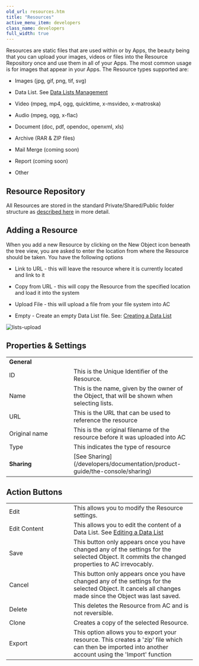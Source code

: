 ```yaml
---
old_url: resources.htm
title: "Resources"
active_menu_item: developers
class_name: developers
full_width: true
---
```



Resources are static files that are used within or by Apps, the beauty being that you can upload your images, videos or files into the Resource Repository once and use them in all of your Apps. The most common usage is for images that appear in your Apps. The Resource types supported are:

 - Images (jpg, gif, png, tif, svg)

 - Data List. See [Data Lists Management](/developers/documentation/product-guide/advanced-features/data-lists-management/)

 - Video (mpeg, mp4, ogg, quicktime, x-msvideo, x-matroska)

 - Audio (mpeg, ogg, x-flac)

 - Document (doc, pdf, opendoc, openxml, xls)

 - Archive (RAR & ZIP files)

 - Mail Merge (coming soon)

 - Report (coming soon)

 - Other

## Resource Repository

All Resources are stored in the standard Private/Shared/Public folder structure as [described here](/developers/documentation/product-guide/the-console/private-shared-and-public-fol) in more detail.

## Adding a Resource

When you add a new Resource by clicking on the New Object icon beneath the tree view, you are asked to enter the location from where the Resource should be taken. You have the following options

 - Link to URL - this will leave the resource where it is currently located and link to it

 - Copy from URL - this will copy the Resource from the specified location and load it into the system

 - Upload File - this will upload a file from your file system into AC

 - Empty - Create an empty Data List file. See: [Creating a Data List](/developers/documentation/product-guide/advanced-features/data-lists-management/creating-a-data-list)

![lists-upload](/img/docs/lists-upload.zoom90.png)

## Properties & Settings

<table>
<tr>
<td width="126">
  <strong>General</strong>

</td>
<td width="16">
</td>
<td>
</td>
</tr>
<tr>
<td width="126">
ID

</td>
<td width="16">
</td>
<td>
This is the Unique Identifier of the Resource.

</td>
</tr>
<tr>
<td width="126">
Name

</td>
<td width="16">
</td>
<td>
This is the name, given by the owner of the Object, that will be shown when selecting lists.

</td>
</tr>
<tr>
<td width="126">
URL

</td>
<td width="16">
</td>
<td>
This is the URL that can be used to reference the resource

</td>
</tr>
<tr>
<td width="126">
Original name

</td>
<td width="16">
</td>
<td>
This is the  original filename of the resource before it was uploaded into AC

</td>
</tr>
<tr>
<td width="126">
Type

</td>
<td width="16">
</td>
<td>
This indicates the type of resource

</td>
</tr>
<tr>
<td width="126">
  <strong>Sharing</strong>

</td>
<td width="16">
</td>
<td>
[See Sharing](/developers/documentation/product-guide/the-console/sharing)

</td>
</tr>
</table>

## Action Buttons

<table>
<tr>
<td width="126">
Edit

</td>
<td width="16">
</td>
<td>
This allows you to modify the Resource settings.

</td>
</tr>
<tr>
<td width="126">
Edit Content

</td>
<td width="16">
</td>
<td>
  This allows you to edit the content of a Data List. See <a href="/developers/documentation/product-guide/advanced-features/data-lists-management/editing-a-data-list">Editing a Data List</a>

</td>
</tr>
<tr>
<td width="126">
Save

</td>
<td width="16">
</td>
<td>
This button only appears once you have changed any of the settings for the selected Object. It commits the changed properties to AC irrevocably.

</td>
</tr>
<tr>
<td width="126">
Cancel

</td>
<td width="16">
</td>
<td>
This button only appears once you have changed any of the settings for the selected Object. It cancels all changes made since the Object was last saved.

</td>
</tr>
<tr>
<td width="126">
Delete

</td>
<td width="16">
</td>
<td>
This deletes the Resource from AC and is not reversible.

</td>
</tr>
<tr>
<td width="126">
Clone

</td>
<td width="16">
</td>
<td>
Creates a copy of the selected Resource.

</td>
</tr>
<tr>
<td width="126">
Export

</td>
<td width="16">
</td>
<td>
This option allows you to export your resource. This creates a 'zip' file which can then be imported into another account using the 'Import' function

</td>
</tr>
</table>

